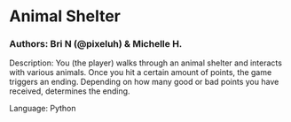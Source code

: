 <h1> Animal Shelter </h1>

<h3> Authors: Bri N (@pixeluh) &amp; Michelle H.</h3>

<p> Description: You (the player) walks through an animal shelter and interacts with various animals.
Once you hit a certain amount of points, the game triggers an ending. Depending on how many good or bad points you have received, determines the ending. </p>

<p> Language: Python </p>
